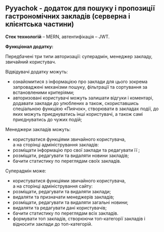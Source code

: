 <h2>Pyyachok - додаток для пошуку і пропозиції гастрономічних закладів (серверна і клієнтська частини)</h2>

<b>Стек технологій</b> – MERN, автентифікація – JWT.

<b>Функціонал додатку:</b>

Передбачені три типи авторизації: суперадмін, менеджер закладу, звичайний користувач.

Відвідувачі додатку можуть:
-	ознайомитися з інформацією про заклади для цього зокрема запроваджені механізми пошуку, фільтрації та сортування за встановленими критеріями;
-	авторизовані користувачі можуть залишати відгуки і коментарі, додавати заклади до улюблених а також, скориставшись спеціальною функцією «Пиячок», створювати в закладах події, до яких можуть приєднуватись інші користувачі, а також самі приєднуватись до чужих подій; 

Менеджери закладів можуть:
-	користуватися функціями звичайного користувача,</br>
а на сторінці адміністрування закладів:
-	розміщати інформацію про свої заклади та  редагувати її ;
-	розміщати, редагувати та видаляти новини закладів;
-	бачити статистику по переглядам своїх закладів. 

Суперадмін може: 
-	користуватися функціями звичайного користувача,</br>
а на сторінці адміністрування сайту:
-	розміщати, редагувати та видаляти заклади;
-	видаляти та призначати менеджерів закладів;
-	розміщати, редагувати та видаляти загальні новини;
-	видаляти та редагувати дані користувачів;
-	бачити статистику по переглядам всіх закладів. 
-	формувати топ закладів, створюючи топ-категорії закладів і відносити заклади до топ-категорій. 
